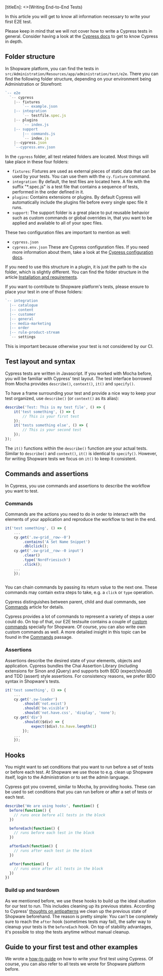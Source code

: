 [titleEn]: <>(Writing End-to-End Tests)

In this article you will get to know all information necessary to write your first E2E test.

Please keep in mind that we will not cover how to write a Cypress tests in general.
Consider having a look at the [Cypress docs](https://docs.cypress.io) to get to know Cypress in depth.

## Folder structure

In Shopware platform, you can find the tests in `src/Administration/Resources/app/administration/test/e2e`.
There you can find the following folder structure, depending on your environment being Administration or Storefront:
```javascript
`-- e2e
  `-- cypress
    |-- fixtures
        `-- example.json
    |-- integration
        `-- testfile.spec.js
    |-- plugins
        `-- index.js
    |-- support
        |-- commands.js
        `-- index.js
    |--cypress.json
    `--cypress.env.json
```

In the `cypress` folder, all test related folders are located. Most things will take place in these four folders:
* `fixtures`: Fixtures are used as external pieces of static data that can be used by your tests. You can use them
with the `cy.fixture` command.
* `integration`: By default, the test files are located here. A file with the suffix "*.spec.js" is a test file that
contains a sequence of tests, performed in the order defined in it.
* `plugins`: Contains extensions or plugins. By default Cypress will automatically include the plugins file before
every single spec file it runs.
* `support`: The support folder is a great place to put reusable behavior such as custom commands or global overrides in,
that you want to be applied and available to all of your spec files.

These two configuration files are important to mention as well:
* `cypress.json`
* `cypress.env.json`
These are Cypress configuration files. If you need more information about them, take a look at the [Cypress configuration docs](https://docs.cypress.io/guides/references/configuration.html).

If you need to use this structure in a plugin, it is just the path to the `e2e` folder, which is slightly different.
You can find the folder structure in the article [Installation and requirements](#Installation-and-requirements).

If you want to contribute to Shopware platform's tests, please ensure to place your test in one of those folders:
```javascript
`-- integration
  |-- catalogue
  |-- content
  |-- customer
  |-- general
  |-- media-marketing
  |-- order
  |-- rule-product-stream
  `-- settings
```

This is important because otherwise your test is not considered by our CI.

## Test layout and syntax

Cypress tests are written in Javascript. If you worked with Mocha before, you will be familiar with Cypress' test
layout. The test interface borrowed from Mocha provides `describe()`, `context()`, `it()` and `specify()`.

To have a frame surrounding your test and provide a nice way to keep your test organized, use `describe()` (or `context()` as its alias):
```javascript
describe('Test: This is my test file', () => {
    it('test something', () => {
        // This is your first test
    });
    it('tests something else', () => {
        // This is your second test
    });
});
```

The `it()` functions within the `describe()` function are your actual tests.
Similar to `describe()` and `context()`, `it()` is identical to `specify()`. However, for writing Shopware tests
we focus on `it()` to keep it consistent.

## Commands and assertions

In Cypress, you use commands and assertions to describe the workflow you want to test.

### Commands

Commands are the actions you need to do in order to interact with the elements of your application and reproduce the
workflow to test in the end.
```javascript
it('test something', () => {
    ...
    cy.get('.sw-grid__row--0')
        .contains('A Set Name Snippet')
        .dblclick();
    cy.get('.sw-grid__row--0 input')
        .clear()
        .type('Nordfriesisch')
        .click();
    ...
    });
    
```

You can chain commands by passing its return value to the next one. These commands may contain extra
steps to take, e.g. a `click` or `type` operation.

Cypress distinguishes between parent, child and dual commands, see [Commands](#Commands) article for details.

Cypress provides a lot of commands to represent a variety of steps a user could do. On top of that, our E2E testsuite
contains a couple of [custom commands](#Shopware's-custom-commands) specially for Shopware.
Of course, you can also write own custom commands as well. A more detailed insight in this topic can be found in the 
[Commands](#Commands) passage.

### Assertions

Assertions describe the desired state of your elements, objects and application. Cypress bundles the Chai
Assertion Library (including extensions for Sinon and jQuery) and supports both BDD (expect/should) and TDD (assert)
style assertions. For consistency reasons, we prefer BDD syntax in Shopware's tests.

```javascript
it('test something', () => {
    ...
    cy.get('.sw-loader')
        .should('not.exist')
        .should('be.visible')
        .should('not.have.css', 'display', 'none');
    cy.get('div')
        .should(($div) => {
            expect($div).to.have.length(1)
        });
    ...
    });
```

## Hooks

You might want to set conditions that you want to run before a set of tests or before each test. At Shopware we use 
those to e.g. clean up Shopware itself, login to the Administration or to set the admin language.

Cypress got you covered, similar to Mocha, by providing hooks. These can be used to set conditions that
you can run before or after a set of tests or each test.

```javascript
describe('We are using hooks', function() {
  before(function() {
    // runs once before all tests in the block
  })

  beforeEach(function() {
    // runs before each test in the block
  })

  afterEach(function() {
    // runs after each test in the block
  })

  after(function() {
    // runs once after all tests in the block
  })
})
```

### Build up and teardown

As we mentioned before, we use these hooks to build up the ideal situation for our test to run. This includes
cleaning up its previous states. According to Cypress'
[thoughts on antipatterns](https://docs.cypress.io/guides/references/best-practices.html#Using-after-or-afterEach-hooks)
we clean up the previous state of Shopware beforehand. The reason is pretty simple: You can't be completely sure to reach 
the `after` hook (sometimes tests may fail), the safer way to cleanup your tests is the `beforeEach` hook. 
On top of stability advantages, it's possible to stop the tests anytime without manual cleanup.

## Guide to your first test and other examples

We wrote a [how-to guide](https://docs.shopware.com/en/shopware-platform-dev-en/how-to/end-to-end-tests-in-plugins)
on how to write your first test using Cypress. Of course, you can also refer to all tests we wrote for Shopware
platform before.
